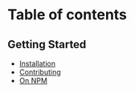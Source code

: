 # Table of contents

## Getting Started

* [Installation](README.md)
* [Contributing](getting-started/quickstart-1.md)
* [On NPM](getting-started/quickstart-2.md)
